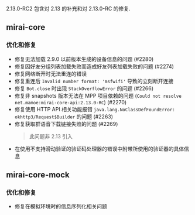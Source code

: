 2.13.0-RC2 包含对 2.13 的补充和对 2.13.0-RC 的修复.

## mirai-core

### 优化和修复

- 修复无法加载 2.9.0 以前版本生成的设备信息的问题 (#2280)
- 修复因好友分组列表加载失败而造成好友列表加载失败的问题 (#2274)
- 修复网络断开时无法重连的错误
- 修复重连后 `Invalid number format: 'msfwifi'` 导致的立刻断开连接
- 修复 `Bot.close` 时出现 `StackOverflowError` 的问题 (#2266)
- 修复非 snapshots 版本无法在 MPP 项目依赖的问题 (`Could not resolve net.mamoe:mirai-core-api:2.13.0-RC`) (#2270)
- 修复使用 HTTP API 相关功能报错 `java.lang.NoClassDefFoundError: okhttp3/Request$Builder` 的问题 (#2263)
- 修复获取群语音下载链接失败的问题 (#2269)
  > 此问题非 2.13 引入
- 在使用不支持滑动验证的验证码处理器的错误中附带所使用的验证器的具体信息

## mirai-core-mock

### 优化和修复

- 修复在模拟环境时的信息序列化相关问题